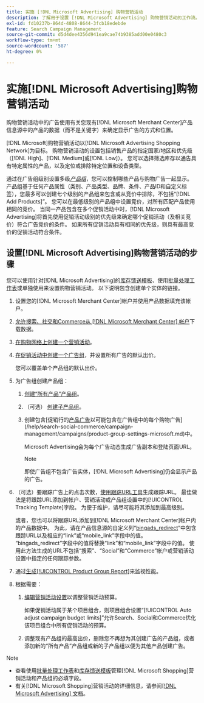 ```yaml
---
title: 实施 [!DNL Microsoft Advertising] 购物营销活动
description: 了解用于设置 [!DNL Microsoft Advertising] 购物营销活动的工作流。
exl-id: fd10237b-864d-4808-8644-3fcb18edebde
feature: Search Campaign Management
source-git-commit: d5d4dee4356d941ea9cae74b9385add00e0480c3
workflow-type: tm+mt
source-wordcount: '587'
ht-degree: 0%

---
```


# 实施[!DNL Microsoft Advertising]购物营销活动

购物营销活动中的广告使用有关您现有[!DNL Microsoft Merchant Center]产品信息源中的产品的数据（而不是关键字）来确定显示广告的方式和位置。

[!DNL Microsoft]购物营销活动以[!DNL Microsoft Advertising Shopping Network]为目标。 购物营销活动的设置包括销售产品的指定国家/地区和优先级（[!DNL High]、[!DNL Medium]或[!DNL Low]）。 您可以选择筛选库存以通告具有特定属性的产品，以及定位或排除特定位置和设备类型。

通过在广告组级别设置多级&#x200B;*[产品组](/help/search-social-commerce/campaign-management/campaigns/product-group-about.md)*，您可以控制哪些产品与购物广告一起显示。 产品组基于任何产品属性（类别、产品类型、品牌、条件、产品ID和自定义标签），您最多可以创建七个级别的产品组来包含或从竞价中排除，不包括“[!DNL Add Products]”。 您可以在最低级别的产品组中设置竞价，对所有匹配产品使用相同的竞价。 当同一产品包含在多个促销活动中时，[!DNL Microsoft Advertising]将首先使用促销活动级别的优先级来确定哪个促销活动（及相关竞价）符合广告竞价的条件。 如果所有促销活动具有相同的优先级，则具有最高竞价的促销活动符合条件。

## 设置[!DNL Microsoft Advertising]购物营销活动的步骤

您可以使用针对[!DNL Microsoft Advertising]的[库存馈送模板](/help/search-social-commerce/campaign-management/inventory-feeds/inventory-feeds-about.md)、使用[批量处理工作表](/help/search-social-commerce/campaign-management/bulksheets/bulksheet-about.md)或单独使用来设置购物营销活动。 以下说明包含创建单个实体的链接。

1. 设置您的[!DNL Microsoft Merchant Center]帐户并使用产品数据填充该帐户。

1. [允许搜索、社交和Commerce从 [!DNL Microsoft Merchant Center] 帐户](/help/search-social-commerce/campaign-management/accounts/merchant-account-manage.md)下载数据。

1. [在购物网络上创建一个营销活动](/help/search-social-commerce/campaign-management/campaigns/campaign-manage.md)。

1. [在促销活动中创建一个广告组](/help/search-social-commerce/campaign-management/campaigns/ad-group-manage.md)，并设置所有广告的默认出价。

   您可以覆盖单个产品组的默认出价。

1. 为广告组创建产品组：

   1. [创建“所有产品”产品组](/help/search-social-commerce/campaign-management/campaigns/product-group-manage.md)。

   1. （可选） [创建子产品组](/help/search-social-commerce/campaign-management/campaigns/product-group-manage.md)。

   1. 创建包含[促销行的[产品广告](/help/search-social-commerce/campaign-management/campaigns/ad-manage.md)以可能包含在广告组中的每个购物广告](/help/search-social-commerce/campaign-management/campaigns/product-group-settings-microsoft.md)中。

      Microsoft Advertising会为每个广告动态生成广告副本和登陆页面URL。

      >[!NOTE]
      >
      >即使广告组不包含广告实体，[!DNL Microsoft Advertising]仍会显示产品的广告。

1. （可选）要跟踪广告上的点击次数，[使用跟踪URL工具](/help/search-social-commerce/tools/click-tracking-url-generate.md)生成跟踪URL。 最佳做法是将跟踪URL添加到帐户、营销活动或产品组设置中的[!UICONTROL Tracking Template]字段。 为便于维护，请尽可能将其添加到最高级别。

   或者，您也可以将跟踪URL添加到[!DNL Microsoft Merchant Center]帐户内的产品数据中。 为此，请在产品信息源的自定义列“[bingads_redirect](https://help.ads.microsoft.com/#apex/3/en/51084)”中包含跟踪URL以及相应的“link”或“mobile_link”字段中的值。 “bingads_redirect”字段中的值将替换“link”和“mobile_link”字段中的值。 使用此方法生成的URL不包括“搜索”、“Social”和“Commerce”帐户或营销活动设置中指定的任何跟踪参数。

1. 通过[生成[!UICONTROL Product Group Report]](/help/search-social-commerce/reports/management/basic-advanced/basic-advanced-report-generate.md)来监视性能。

1. 根据需要：

   1. [编辑营销活动设置](/help/search-social-commerce/campaign-management/campaigns/campaign-manage.md)以调整营销活动预算。

      如果促销活动属于某个项目组合，则项目组合设置“[!UICONTROL Auto adjust campaign budget limits]”允许Search、Social和Commerce优化该项目组合中所有促销活动的预算。

   1. 调整现有产品组的最高出价，删除您不再想为其创建广告的产品组，或者添加新的“所有产品”产品组或新的子产品组以便为其他产品创建广告。

>[!NOTE]
>
>* 查看使用[批量处理工作表](/help/search-social-commerce/campaign-management/bulksheets/bulksheet-data-formats/bulksheet-data-microsoft.md)和[库存馈送模板](/help/search-social-commerce/campaign-management/inventory-feeds/ad-templates/template-microsoft-shopping.md)管理[!DNL Microsoft Shopping]营销活动和产品组的必填字段。
>* 有关[!DNL Microsoft Shopping]营销活动的详细信息，请参阅[[!DNL Microsoft Advertising] 文档](https://help.ads.microsoft.com/#apex/3/en/50903)。

